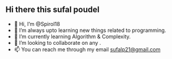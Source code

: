 ## Hi there this sufal poudel

- 👋 Hi, I’m @Spirol18
- 👀 I’m always upto learning new things related to programming.
- 🌱 I’m currently learning Algorithm & Complexity.
- 💞️ I’m looking to collaborate on any .
- 📫 You can reach me through my email sufalp21@gmail.com

<!---
Spirol18/Spirol18 is a ✨ special ✨ repository because its `README.md` (this file) appears on your GitHub profile.
You can click the Preview link to take a look at your changes.
--->
